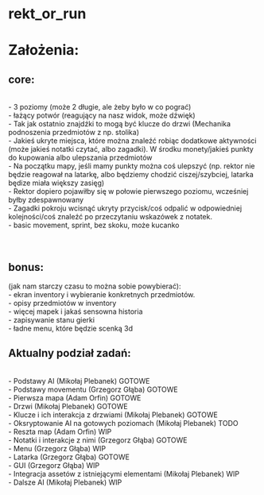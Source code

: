# rekt_or_run
<h1>Założenia:</h1>
<h2>core:</h2><br>
- 3 poziomy (może 2 długie, ale żeby było w co pograć)<br>
- łażący potwór (reagujący na nasz widok, może dźwięk)<br>
- Tak jak ostatnio znajdźki to mogą być klucze do drzwi (Mechanika podnoszenia przedmiotów z np. stolika)<br>
- Jakieś ukryte miejsca, które można znaleźć robiąc dodatkowe aktywności (może jakieś notatki czytać, albo zagadki). W środku monety/jakieś punkty do kupowania albo ulepszania przedmiotów<br>
- Na początku mapy, jeśli mamy punkty można coś ulepszyć (np. rektor nie będzie reagował na latarkę, albo będziemy chodzić ciszej/szybciej, latarka będize miała większy zasięg)<br>
- Rektor dopiero pojawiłby się w połowie pierwszego poziomu, wcześniej byłby zdespawnowany<br>
- Zagadki pokroju wcisnąć ukryty przycisk/coś odpalić w odpowiedniej kolejności/coś znaleźć po przeczytaniu wskazówek z notatek.<br>
- basic movement, sprint, bez skoku, może kucanko<br>
<br><br>
<h2>bonus:</h2> (jak nam starczy czasu to można sobie powybierać):<br>
- ekran inventory i wybieranie konkretnych przedmiotów.<br>
- opisy przedmiotów w inventory<br>
- więcej mapek i jakaś sensowna historia<br>
- zapisywanie stanu gierki<br>
- ładne menu, które będzie scenką 3d<br>


<h2>Aktualny podział zadań:</h2><br>
- Podstawy AI (Mikołaj Plebanek) GOTOWE<br>
- Podstawy movementu (Grzegorz Głąba) GOTOWE<br>
- Pierwsza mapa (Adam Orfin) GOTOWE<br>
- Drzwi (Mikołaj Plebanek) GOTOWE<br>
- Klucze i ich interakcja z drzwiami (Mikołaj Plebanek) GOTOWE<br>
- Oksryptowanie AI na gotowych poziomach (Mikołaj Plebanek) TODO<br>
- Reszta map (Adam Orfin) WIP<br>
- Notatki i interakcje z nimi (Grzegorz Głąba) GOTOWE<br>
- Menu (Grzegorz Głąba) WIP<br>
- Latarka (Grzegorz Głąba) GOTOWE<br>
- GUI (Grzegorz Głąba) WIP<br>
- Integracja assetów z istniejącymi elementami (Mikołaj Plebanek) WIP<br>
- Dalsze AI (Mikołaj Plebanek) WIP<br>
